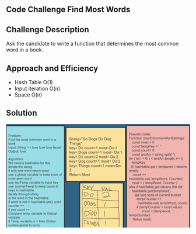 ## Code Challenge Find Most Words

## Challenge Description 
Ask the candidate to write a function that determines the most common word in a book.

## Approach and Efficiency 
- Hash Table O(1)
- Input iteration O(n)
- Space O(n)
## Solution

![White Board](./whiteboard.png)



